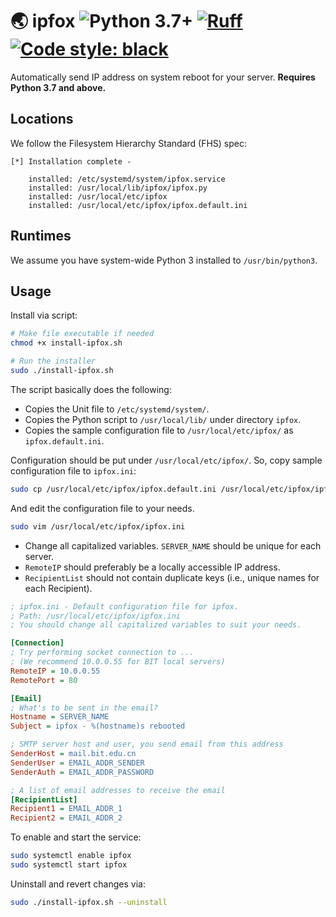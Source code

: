 # 🌏 ipfox ![Python 3.7+](https://img.shields.io/badge/python-3.7+-297ca0?logo=python&logoColor=white) [![Ruff](https://img.shields.io/endpoint?url=https://raw.githubusercontent.com/astral-sh/ruff/main/assets/badge/v2.json)](https://github.com/astral-sh/ruff) [![Code style: black](https://img.shields.io/badge/code%20style-black-000000.svg)](https://github.com/psf/black)

Automatically send IP address on system reboot for your server. **Requires Python 3.7 and above.**

## Locations

We follow the Filesystem Hierarchy Standard (FHS) spec:

```
[*] Installation complete -

    installed: /etc/systemd/system/ipfox.service
    installed: /usr/local/lib/ipfox/ipfox.py
    installed: /usr/local/etc/ipfox
    installed: /usr/local/etc/ipfox/ipfox.default.ini
```

## Runtimes

We assume you have system-wide Python 3 installed to `/usr/bin/python3`.

## Usage

Install via script:

```bash
# Make file executable if needed
chmod +x install-ipfox.sh

# Run the installer
sudo ./install-ipfox.sh
```

The script basically does the following:

- Copies the Unit file to `/etc/systemd/system/`.
- Copies the Python script to `/usr/local/lib/` under directory `ipfox`.
- Copies the sample configuration file to `/usr/local/etc/ipfox/` as `ipfox.default.ini`.

Configuration should be put under `/usr/local/etc/ipfox/`. So, copy sample configuration file to `ipfox.ini`:

```bash
sudo cp /usr/local/etc/ipfox/ipfox.default.ini /usr/local/etc/ipfox/ipfox.ini
```

And edit the configuration file to your needs.

```bash
sudo vim /usr/local/etc/ipfox/ipfox.ini
```

- Change all capitalized variables. `SERVER_NAME` should be unique for each server.
- `RemoteIP` should preferably be a locally accessible IP address.
- `RecipientList` should not contain duplicate keys (i.e., unique names for each Recipient).

```ini
; ipfox.ini - Default configuration file for ipfox.
; Path: /usr/local/etc/ipfox/ipfox.ini
; You should change all capitalized variables to suit your needs.

[Connection]
; Try performing socket connection to ...
; (We recommend 10.0.0.55 for BIT local servers)
RemoteIP = 10.0.0.55
RemotePort = 80

[Email]
; What's to be sent in the email?
Hostname = SERVER_NAME
Subject = ipfox - %(hostname)s rebooted

; SMTP server host and user, you send email from this address
SenderHost = mail.bit.edu.cn
SenderUser = EMAIL_ADDR_SENDER
SenderAuth = EMAIL_ADDR_PASSWORD

; A list of email addresses to receive the email
[RecipientList]
Recipient1 = EMAIL_ADDR_1
Recipient2 = EMAIL_ADDR_2
```

To enable and start the service:

```bash
sudo systemctl enable ipfox
sudo systemctl start ipfox
```

Uninstall and revert changes via:

```bash
sudo ./install-ipfox.sh --uninstall
```
